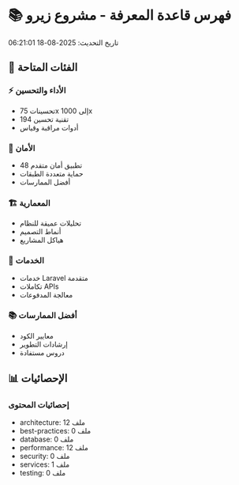 # 📚 فهرس قاعدة المعرفة - مشروع زيرو
تاريخ التحديث: 2025-08-18 06:21:01

## 📁 الفئات المتاحة

### ⚡ الأداء والتحسين
- تحسينات 75x إلى 1000x
- 194 تقنية تحسين
- أدوات مراقبة وقياس

### 🔐 الأمان
- 48 تطبيق أمان متقدم
- حماية متعددة الطبقات
- أفضل الممارسات

### 🏗️ المعمارية
- تحليلات عميقة للنظام
- أنماط التصميم
- هياكل المشاريع

### 🔧 الخدمات
- خدمات Laravel متقدمة
- تكاملات APIs
- معالجة المدفوعات

### 📚 أفضل الممارسات
- معايير الكود
- إرشادات التطوير
- دروس مستفادة

## 📊 الإحصائيات

### إحصائيات المحتوى
- architecture: 12 ملف
- best-practices: 0 ملف
- database: 0 ملف
- performance: 12 ملف
- security: 0 ملف
- services: 1 ملف
- testing: 0 ملف
